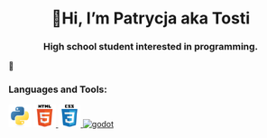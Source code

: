 <h1 align="center">👋Hi, I’m Patrycja aka Tosti</h1>
<h3 align="center">High school student interested in programming.</h3>

🌱

<h3 align="left">Languages and Tools:</h3>
<p align="left" 
<a href="https://www.python.org" target="_blank" rel="noreferrer"> <img src="https://raw.githubusercontent.com/devicons/devicon/master/icons/python/python-original.svg" alt="python" width="40" height="40"/> </a>
<a href="https://www.w3.org/html/" target="_blank" rel="noreferrer"> <img src="https://raw.githubusercontent.com/devicons/devicon/master/icons/html5/html5-original-wordmark.svg" alt="html5" width="40" height="40"/> </a> 
<a href="https://www.w3schools.com/css/" target="_blank" rel="noreferrer"> <img src="https://raw.githubusercontent.com/devicons/devicon/master/icons/css3/css3-original-wordmark.svg" alt="css3" width="40" height="40"/> </a>
<a href="https://godotengine.org/" target="_blank" rel="noreferrer"> <img src="https://cdn.jsdelivr.net/gh/devicons/devicon/icons/godot/godot-original.svg" alt="godot" width="40" height="40"/> </a>
 </p>
